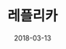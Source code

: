 ---
layout: post
title:  "레플리카"
date:   2018-03-13
categories: work
sub-cat: commissioned work
bg-color-1:	fff
bg-color-2: fff
img:
    - /img/replica/01.jpg
    - /img/replica/02.jpg
    - /img/replica/04.jpg
    - /img/replica/05.jpg
    - /img/replica/07.jpg
    - /img/replica/08.jpg
    - /img/replica/09.jpg
collab:
    - "client. 벤치워머스"
    - "illustraion. Jeon Soyoung"
    - "book photography. Studio On and On"
txt:
---